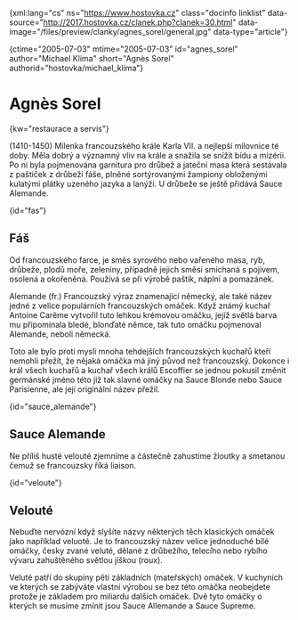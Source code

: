 
{xml:lang="cs" ns="https://www.hostovka.cz" class="docinfo linklist" data-source="http://2017.hostovka.cz/clanek.php?clanek=30.html" data-image="/files/preview/clanky/agnes_sorel/general.jpg" data-type="article"}

{ctime="2005-07-03" mtime="2005-07-03" id="agnes\_sorel" author="Michael Klíma" short="Agnès Sorel" authorid="hostovka/michael\_klima"}

# Agnès Sorel

<!-- generated attribute kw by user_udpatekw.sh on 2020-04-25, do not edit -->

{kw="restaurace a servis"}

(1410-1450) Milenka francouzského krále Karla VII. a nejlepší milovnice té doby. Měla dobrý a významný vliv na krále a snažila se snížit bídu a mizérii. Po ni byla pojmenována garnitura pro drůbež a jateční masa která sestávala z paštiček z drůbeží fáše, plněné sortýrovanými žampiony obloženými kulatými plátky uzeného jazyka a lanýži. U drůbeže se ještě přidává Sauce Alemande.

{id="fas"}

## Fáš

Od francouzského farce, je směs syrového nebo vařeného masa, ryb, drůbeže, plodů moře, zeleniny, případně jejich směsi smíchaná s pojivem, osolená a okořeněná. Používá se při výrobě paštik, náplní a pomazánek.

Alemande (fr.) Francouzský výraz znamenající německý, ale také název jedné z velice populárních francouzských omáček. Když známý kuchař Antoine Carême vytvořil tuto lehkou krémovou omáčku, jejíž světlá barva mu připomínala bledé, blonďaté němce, tak tuto omáčku pojmenoval Alemande, neboli německá.

Toto ale bylo proti mysli mnoha tehdejších francouzských kuchařů kteří nemohli přežít, že nějaká omáčka má jiný původ než francouzský. Dokonce i král všech kuchařů a kuchař všech králů Escoffier se jednou pokusil změnit germánské jméno této již tak slavné omáčky na Sauce Blonde nebo Sauce Parisienne, ale její originální název přežil.

{id="sauce_alemande"}

## Sauce Alemande

Ne příliš husté velouté zjemníme a částečně zahustíme žloutky a smetanou čemuž se francouzsky říká liaison.

{id="veloute"}

## Velouté

Nebuďte nervózní když slyšíte názvy některých těch klasických omáček jako například veluoté. Je to francouzský název velice jednoduché bílé omáčky, česky zvané veluté, dělané z drůbežího, telecího nebo rybího vývaru zahuštěného světlou jíškou (roux).

Veluté patří do skupiny pěti základních (mateřských) omáček. V kuchyních ve kterých se zabýváte vlastní výrobou se bez této omáčka neobejdete protože je základem pro miliardu dalších omáček. Dvě tyto omáčky o kterých se musíme zmínit jsou Sauce Allemande a Sauce Supreme.

